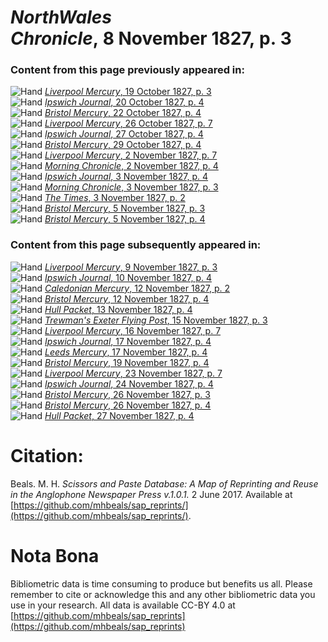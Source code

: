 # *NorthWales Chronicle*, 8 November 1827, p. 3  
  
### Content from this page previously appeared in:  
![Hand](http://scissorsandpaste.net/wp-content/uploads/2017/06/smallhandpointer.png) [*Liverpool Mercury*, 19 October 1827, p. 3](https://mhbeals.github.io/sap_html/Liverpool-Mercury/Liverpool-Mercury-19-October-1827-p-3)  
![Hand](http://scissorsandpaste.net/wp-content/uploads/2017/06/smallhandpointer.png) [*Ipswich Journal*, 20 October 1827, p. 4](https://mhbeals.github.io/sap_html/Ipswich-Journal/Ipswich-Journal-20-October-1827-p-4)  
![Hand](http://scissorsandpaste.net/wp-content/uploads/2017/06/smallhandpointer.png) [*Bristol Mercury*, 22 October 1827, p. 4](https://mhbeals.github.io/sap_html/Bristol-Mercury/Bristol-Mercury-22-October-1827-p-4)  
![Hand](http://scissorsandpaste.net/wp-content/uploads/2017/06/smallhandpointer.png) [*Liverpool Mercury*, 26 October 1827, p. 7](https://mhbeals.github.io/sap_html/Liverpool-Mercury/Liverpool-Mercury-26-October-1827-p-7)  
![Hand](http://scissorsandpaste.net/wp-content/uploads/2017/06/smallhandpointer.png) [*Ipswich Journal*, 27 October 1827, p. 4](https://mhbeals.github.io/sap_html/Ipswich-Journal/Ipswich-Journal-27-October-1827-p-4)  
![Hand](http://scissorsandpaste.net/wp-content/uploads/2017/06/smallhandpointer.png) [*Bristol Mercury*, 29 October 1827, p. 4](https://mhbeals.github.io/sap_html/Bristol-Mercury/Bristol-Mercury-29-October-1827-p-4)  
![Hand](http://scissorsandpaste.net/wp-content/uploads/2017/06/smallhandpointer.png) [*Liverpool Mercury*, 2 November 1827, p. 7](https://mhbeals.github.io/sap_html/Liverpool-Mercury/Liverpool-Mercury-2-November-1827-p-7)  
![Hand](http://scissorsandpaste.net/wp-content/uploads/2017/06/smallhandpointer.png) [*Morning Chronicle*, 2 November 1827, p. 4](https://mhbeals.github.io/sap_html/Morning-Chronicle/Morning-Chronicle-2-November-1827-p-4)  
![Hand](http://scissorsandpaste.net/wp-content/uploads/2017/06/smallhandpointer.png) [*Ipswich Journal*, 3 November 1827, p. 4](https://mhbeals.github.io/sap_html/Ipswich-Journal/Ipswich-Journal-3-November-1827-p-4)  
![Hand](http://scissorsandpaste.net/wp-content/uploads/2017/06/smallhandpointer.png) [*Morning Chronicle*, 3 November 1827, p. 3](https://mhbeals.github.io/sap_html/Morning-Chronicle/Morning-Chronicle-3-November-1827-p-3)  
![Hand](http://scissorsandpaste.net/wp-content/uploads/2017/06/smallhandpointer.png) [*The Times*, 3 November 1827, p. 2](https://mhbeals.github.io/sap_html/The-Times/The-Times-3-November-1827-p-2)  
![Hand](http://scissorsandpaste.net/wp-content/uploads/2017/06/smallhandpointer.png) [*Bristol Mercury*, 5 November 1827, p. 3](https://mhbeals.github.io/sap_html/Bristol-Mercury/Bristol-Mercury-5-November-1827-p-3)  
![Hand](http://scissorsandpaste.net/wp-content/uploads/2017/06/smallhandpointer.png) [*Bristol Mercury*, 5 November 1827, p. 4](https://mhbeals.github.io/sap_html/Bristol-Mercury/Bristol-Mercury-5-November-1827-p-4)  
  
### Content from this page subsequently appeared in:  
![Hand](http://scissorsandpaste.net/wp-content/uploads/2017/06/smallhandpointer.png) [*Liverpool Mercury*, 9 November 1827, p. 3](https://mhbeals.github.io/sap_html/Liverpool-Mercury/Liverpool-Mercury-9-November-1827-p-3)  
![Hand](http://scissorsandpaste.net/wp-content/uploads/2017/06/smallhandpointer.png) [*Ipswich Journal*, 10 November 1827, p. 4](https://mhbeals.github.io/sap_html/Ipswich-Journal/Ipswich-Journal-10-November-1827-p-4)  
![Hand](http://scissorsandpaste.net/wp-content/uploads/2017/06/smallhandpointer.png) [*Caledonian Mercury*, 12 November 1827, p. 2](https://mhbeals.github.io/sap_html/Caledonian-Mercury/Caledonian-Mercury-12-November-1827-p-2)  
![Hand](http://scissorsandpaste.net/wp-content/uploads/2017/06/smallhandpointer.png) [*Bristol Mercury*, 12 November 1827, p. 4](https://mhbeals.github.io/sap_html/Bristol-Mercury/Bristol-Mercury-12-November-1827-p-4)  
![Hand](http://scissorsandpaste.net/wp-content/uploads/2017/06/smallhandpointer.png) [*Hull Packet*, 13 November 1827, p. 4](https://mhbeals.github.io/sap_html/Hull-Packet/Hull-Packet-13-November-1827-p-4)  
![Hand](http://scissorsandpaste.net/wp-content/uploads/2017/06/smallhandpointer.png) [*Trewman's Exeter Flying Post*, 15 November 1827, p. 3](https://mhbeals.github.io/sap_html/Trewman's-Exeter-Flying-Post/Trewman's-Exeter-Flying-Post-15-November-1827-p-3)  
![Hand](http://scissorsandpaste.net/wp-content/uploads/2017/06/smallhandpointer.png) [*Liverpool Mercury*, 16 November 1827, p. 7](https://mhbeals.github.io/sap_html/Liverpool-Mercury/Liverpool-Mercury-16-November-1827-p-7)  
![Hand](http://scissorsandpaste.net/wp-content/uploads/2017/06/smallhandpointer.png) [*Ipswich Journal*, 17 November 1827, p. 4](https://mhbeals.github.io/sap_html/Ipswich-Journal/Ipswich-Journal-17-November-1827-p-4)  
![Hand](http://scissorsandpaste.net/wp-content/uploads/2017/06/smallhandpointer.png) [*Leeds Mercury*, 17 November 1827, p. 4](https://mhbeals.github.io/sap_html/Leeds-Mercury/Leeds-Mercury-17-November-1827-p-4)  
![Hand](http://scissorsandpaste.net/wp-content/uploads/2017/06/smallhandpointer.png) [*Bristol Mercury*, 19 November 1827, p. 4](https://mhbeals.github.io/sap_html/Bristol-Mercury/Bristol-Mercury-19-November-1827-p-4)  
![Hand](http://scissorsandpaste.net/wp-content/uploads/2017/06/smallhandpointer.png) [*Liverpool Mercury*, 23 November 1827, p. 7](https://mhbeals.github.io/sap_html/Liverpool-Mercury/Liverpool-Mercury-23-November-1827-p-7)  
![Hand](http://scissorsandpaste.net/wp-content/uploads/2017/06/smallhandpointer.png) [*Ipswich Journal*, 24 November 1827, p. 4](https://mhbeals.github.io/sap_html/Ipswich-Journal/Ipswich-Journal-24-November-1827-p-4)  
![Hand](http://scissorsandpaste.net/wp-content/uploads/2017/06/smallhandpointer.png) [*Bristol Mercury*, 26 November 1827, p. 3](https://mhbeals.github.io/sap_html/Bristol-Mercury/Bristol-Mercury-26-November-1827-p-3)  
![Hand](http://scissorsandpaste.net/wp-content/uploads/2017/06/smallhandpointer.png) [*Bristol Mercury*, 26 November 1827, p. 4](https://mhbeals.github.io/sap_html/Bristol-Mercury/Bristol-Mercury-26-November-1827-p-4)  
![Hand](http://scissorsandpaste.net/wp-content/uploads/2017/06/smallhandpointer.png) [*Hull Packet*, 27 November 1827, p. 4](https://mhbeals.github.io/sap_html/Hull-Packet/Hull-Packet-27-November-1827-p-4)  


# Citation: 

Beals. M. H. *Scissors and Paste Database: A Map of Reprinting and Reuse in the Anglophone Newspaper Press v.1.0.1.* 2 June 2017. Available at [https://github.com/mhbeals/sap_reprints/](https://github.com/mhbeals/sap_reprints/). 

# Nota Bona

Bibliometric data is time consuming to produce but benefits us all. Please remember to cite or acknowledge this and any other bibliometric data you use in your research. All data is available CC-BY 4.0 at [https://github.com/mhbeals/sap_reprints](https://github.com/mhbeals/sap_reprints)